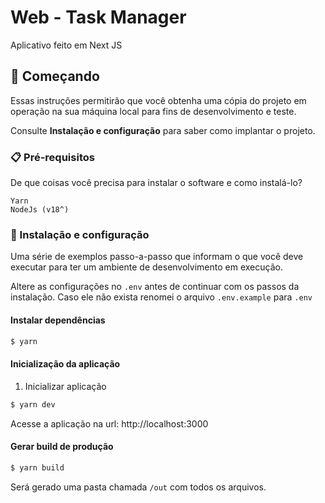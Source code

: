 # Web - Task Manager

Aplicativo feito em Next JS

## 🚀 Começando

Essas instruções permitirão que você obtenha uma cópia do projeto em operação na sua máquina local para fins de desenvolvimento e teste.

Consulte **Instalação e configuração** para saber como implantar o projeto.

### 📋 Pré-requisitos

De que coisas você precisa para instalar o software e como instalá-lo?

```
Yarn
NodeJs (v18^)
```

### 🔧 Instalação e configuração

Uma série de exemplos passo-a-passo que informam o que você deve executar para ter um ambiente de desenvolvimento em execução.

Altere as configurações no `.env` antes de continuar com os passos da instalação. Caso ele não exista renomei o arquivo `.env.example` para `.env`

#### Instalar dependências

```bash
$ yarn
```

#### Inicialização da aplicação

1. Inicializar aplicação

```bash
$ yarn dev
```

Acesse a aplicação na url: http://localhost:3000

#### Gerar build de produção

```bash
$ yarn build
```

Será gerado uma pasta chamada `/out` com todos os arquivos.

